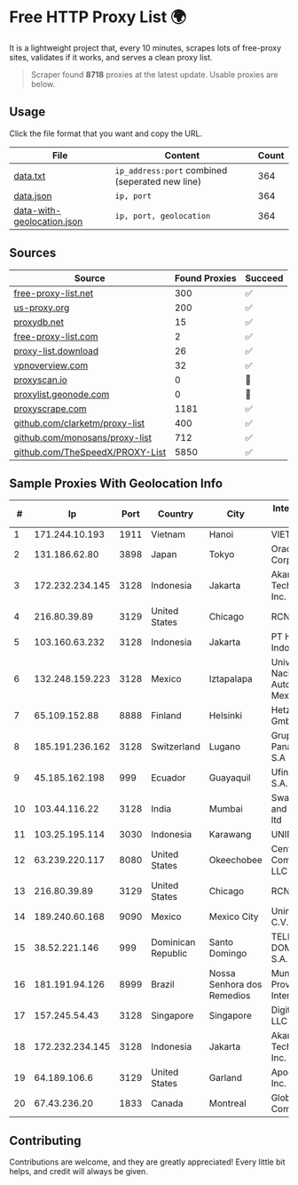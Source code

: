 
# Free HTTP Proxy List 🌍

It is a lightweight project that, every 10 minutes, scrapes lots of free-proxy sites, validates if it works, and serves a clean proxy list.


> Scraper found **8718** proxies at the latest update. Usable proxies are below.

## Usage

Click the file format that you want and copy the URL.


|File|Content|Count|
|----|-------|-----|
|[data.txt](https://raw.githubusercontent.com/themiralay/Proxy-List-World/master/data.txt)|`ip_address:port` combined (seperated new line)|364|
|[data.json](https://raw.githubusercontent.com/themiralay/Proxy-List-World/master/data.json)|`ip, port`|364|
|[data-with-geolocation.json](https://raw.githubusercontent.com/themiralay/Proxy-List-World/master/data-with-geolocation.json)|`ip, port, geolocation`|364|

## Sources

|Source|Found Proxies|Succeed|
|------|-------------|-------|
|[free-proxy-list.net](https://free-proxy-list.net)|300|✅|
|[us-proxy.org](https://www.us-proxy.org)|200|✅|
|[proxydb.net](http://proxydb.net)|15|✅|
|[free-proxy-list.com](https://free-proxy-list.com/?page=&port=&type%5B%5D=http&type%5B%5D=https&up_time=0&search=Search)|2|✅|
|[proxy-list.download](https://www.proxy-list.download/HTTP)|26|✅|
|[vpnoverview.com](https://vpnoverview.com/privacy/anonymous-browsing/free-proxy-servers)|32|✅|
|[proxyscan.io](https://www.proxyscan.io)|0|🚫|
|[proxylist.geonode.com](https://proxylist.geonode.com/api/proxy-list?limit=300&page=1&sort_by=lastChecked&sort_type=desc&protocols=http,https)|0|🚫|
|[proxyscrape.com](https://api.proxyscrape.com/v2/?request=displayproxies&protocol=http&timeout=10000&country=all&ssl=all&anonymity=all)|1181|✅|
|[github.com/clarketm/proxy-list](https://raw.githubusercontent.com/clarketm/proxy-list/master/proxy-list-raw.txt)|400|✅|
|[github.com/monosans/proxy-list](https://raw.githubusercontent.com/monosans/proxy-list/main/proxies/http.txt)|712|✅|
|[github.com/TheSpeedX/PROXY-List](https://raw.githubusercontent.com/TheSpeedX/PROXY-List/master/http.txt)|5850|✅|


## Sample Proxies With Geolocation Info

|#|Ip|Port|Country|City|Internet Service Provider|
|-|--|----|-------|----|-------------------------|
|1|171.244.10.193|1911|Vietnam|Hanoi|VIETEL|
|2|131.186.62.80|3898|Japan|Tokyo|Oracle Corporation|
|3|172.232.234.145|3128|Indonesia|Jakarta|Akamai Technologies, Inc.|
|4|216.80.39.89|3129|United States|Chicago|RCN|
|5|103.160.63.232|3128|Indonesia|Jakarta|PT Herza Digital Indonesia|
|6|132.248.159.223|3128|Mexico|Iztapalapa|Universidad Nacional Autonoma de Mexico|
|7|65.109.152.88|8888|Finland|Helsinki|Hetzner Online GmbH|
|8|185.191.236.162|3128|Switzerland|Lugano|Grupo Panaglobal 15 S.A|
|9|45.185.162.198|999|Ecuador|Guayaquil|Ufinet Panama S.A.|
|10|103.44.116.22|3128|India|Mumbai|Swastik Internet and Cables pvt. ltd|
|11|103.25.195.114|3030|Indonesia|Karawang|UNINA|
|12|63.239.220.117|8080|United States|Okeechobee|CenturyLink Communications, LLC|
|13|216.80.39.89|3129|United States|Chicago|RCN|
|14|189.240.60.168|9090|Mexico|Mexico City|Uninet S.A. de C.V.|
|15|38.52.221.146|999|Dominican Republic|Santo Domingo|TELECABLE DOMINICANO, S.A.|
|16|181.191.94.126|8999|Brazil|Nossa Senhora dos Remedios|Mundial NET Provedor De Internet|
|17|157.245.54.43|3128|Singapore|Singapore|DigitalOcean, LLC|
|18|172.232.234.145|3128|Indonesia|Jakarta|Akamai Technologies, Inc.|
|19|64.189.106.6|3129|United States|Garland|Apogee Telecom Inc.|
|20|67.43.236.20|1833|Canada|Montreal|GloboTech Communications|



## Contributing

Contributions are welcome, and they are greatly appreciated! Every
little bit helps, and credit will always be given.

